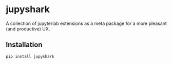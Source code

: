 # jupyshark

A collection of jupyterlab extensions as a meta package for a more pleasant (and productive) UX.

## Installation

```bash
pip install jupyshark
```
